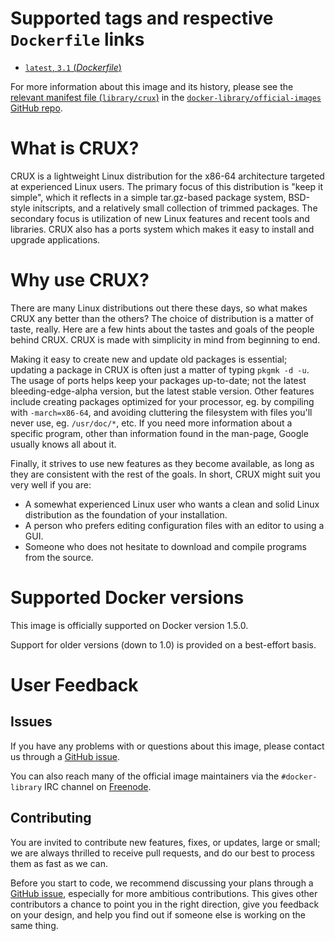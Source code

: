 # Supported tags and respective `Dockerfile` links

- [`latest`, `3.1` (*Dockerfile*)](https://github.com/therealprologic/docker-crux/blob/46c53a82b42907e3954c792adb2f47e436b537ba/Dockerfile)

For more information about this image and its history, please see the [relevant
manifest file
(`library/crux`)](https://github.com/docker-library/official-images/blob/master/library/crux)
in the [`docker-library/official-images` GitHub
repo](https://github.com/docker-library/official-images).

# What is CRUX?

CRUX is a lightweight Linux distribution for the x86-64 architecture targeted at
experienced Linux users. The primary focus of this distribution is "keep it
simple", which it reflects in a simple tar.gz-based package system, BSD-style
initscripts, and a relatively small collection of trimmed packages. The
secondary focus is utilization of new Linux features and recent tools and
libraries. CRUX also has a ports system which makes it easy to install and
upgrade applications.

# Why use CRUX?

There are many Linux distributions out there these days, so what makes CRUX any
better than the others? The choice of distribution is a matter of taste, really.
Here are a few hints about the tastes and goals of the people behind CRUX. CRUX
is made with simplicity in mind from beginning to end.

Making it easy to create new and update old packages is essential; updating a
package in CRUX is often just a matter of typing `pkgmk -d -u`. The usage of
ports helps keep your packages up-to-date; not the latest bleeding-edge-alpha
version, but the latest stable version. Other features include creating packages
optimized for your processor, eg. by compiling with `-march=x86-64`, and
avoiding cluttering the filesystem with files you'll never use, eg.
`/usr/doc/*`, etc. If you need more information about a specific program, other
than information found in the man-page, Google usually knows all about it.

Finally, it strives to use new features as they become available, as long as
they are consistent with the rest of the goals. In short, CRUX might suit you
very well if you are:

* A somewhat experienced Linux user who wants a clean and solid Linux
  distribution as the foundation of your installation.
* A person who prefers editing configuration files with an editor to using a
  GUI.
* Someone who does not hesitate to download and compile programs from the
  source.

# Supported Docker versions

This image is officially supported on Docker version 1.5.0.

Support for older versions (down to 1.0) is provided on a best-effort basis.

# User Feedback

## Issues

If you have any problems with or questions about this image, please contact us
 through a [GitHub issue](https://github.com/therealprologic/docker-crux/issues).

You can also reach many of the official image maintainers via the
`#docker-library` IRC channel on [Freenode](https://freenode.net).

## Contributing

You are invited to contribute new features, fixes, or updates, large or small;
we are always thrilled to receive pull requests, and do our best to process them
as fast as we can.

Before you start to code, we recommend discussing your plans 
through a [GitHub issue](https://github.com/therealprologic/docker-crux/issues), especially for more ambitious
contributions. This gives other contributors a chance to point you in the right
direction, give you feedback on your design, and help you find out if someone
else is working on the same thing.
